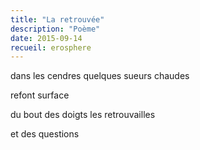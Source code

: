 ```yaml
---
title: "La retrouvée"
description: "Poème"
date: 2015-09-14
recueil: erosphere
---
```


dans les cendres
quelques sueurs chaudes

refont surface

du bout des doigts
les retrouvailles

et des questions

